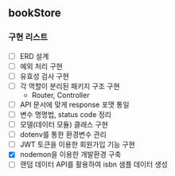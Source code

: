 ## bookStore

### 구현 리스트

- [ ] ERD 설계
- [ ] 예외 처리 구현
- [ ] 유효성 검사 구현
- [ ] 각 역할이 분리된 패키지 구조 구현
  - Router, Controller
- [ ] API 문서에 맞게 response 포맷 통일
- [ ] 변수 명명법, status code 정리
- [ ] 모델(데이터 모듈) 클래스 구현
- [ ] dotenv를 통한 환경변수 관리
- [ ] JWT 토큰을 이용한 회원가입 기능 구현
- [x] nodemon을 이용한 개발환경 구축
- [ ] 랜덤 데이터 API를 활용하여 isbn 샘플 데이터 생성
